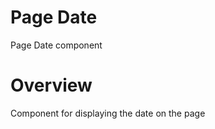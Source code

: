 Page Date
============

Page Date component

# Overview

Component for displaying the date on the page
